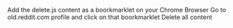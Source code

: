 Add the delete.js content as a boorkmarklet on your Chrome Browser
Go to old.reddit.com profile and click on that boorkmarklet
Delete all content
